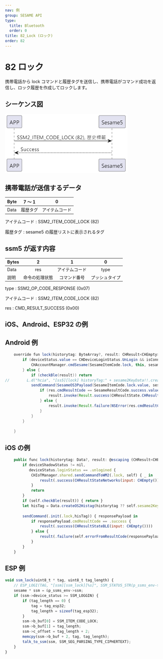```yaml
---
nav: 例
group: SESAME API
type:
  title: Bluetooth
  order: 0
title: 82_Lock (ロック)
order: 82
---
```


# 82 ロック

携帯電話から lock コマンドと履歴タグを送信し、携帯電話がコマンド成功を返信し、ロック履歴を作成してロックします。

## シーケンス図

<p align="left" >
  <img src="./src/lock/lock.png" alt="" title="">
</p>

## 携帯電話が送信するデータ

| Byte |  7 ～ 1  |       0        |
| ---- | :------: | :------------: |
| Data | 履歴タグ | アイテムコード |

アイテムコード : SSM2_ITEM_CODE_LOCK (82)

履歴タグ : sesame5 の履歴リストに表示されるタグ

## ssm5 が返す内容

| Bytes |       2        |       1        |       0        |
| ----- | :------------: | :------------: | :------------: |
| Data  |      res       | アイテムコード |      type      |
| 説明  | 命令の処理状態 |  コマンド番号  | プッシュタイプ |

type : SSM2_OP_CODE_RESPONSE (0x07)

アイテムコード : SSM2_ITEM_CODE_LOCK (82)

res : CMD_RESULT_SUCCESS (0x00)

## iOS、Android、ESP32 の例
 ## Android 例

```java
    override fun lock(historytag: ByteArray?, result: CHResult<CHEmpty>) {
        if (deviceStatus.value == CHDeviceLoginStatus.UnLogin && isConnectedByWM2) {
            CHAccountManager.cmdSesame(SesameItemCode.lock, this, sesame2KeyData!!.hisTagC(historytag), result)
        } else {
            if (checkBle(result)) return
//        L.d("hcia", "[ss5][lock] historyTag:" + sesame2KeyData!!.createHistagV2(historyTag).toHexString())
            sendCommand(SesameOS3Payload(SesameItemCode.lock.value, sesame2KeyData!!.createHistagV2(historytag)), DeviceSegmentType.cipher) { res ->
                if (res.cmdResultCode == SesameResultCode.success.value) {
                    result.invoke(Result.success(CHResultState.CHResultStateBLE(CHEmpty())))
                } else {
                    result.invoke(Result.failure(NSError(res.cmdResultCode.toString(), "CBCentralManager", res.cmdResultCode.toInt())))
                }
            }
        }

    }
```

## iOS の例

```jsx | pure
    public func lock(historytag: Data?, result: @escaping (CHResult<CHEmpty>))  {
        if deviceShadowStatus != nil,
           deviceStatus.loginStatus == .unlogined {
            CHIoTManager.shared.sendCommandToWM2(.lock, self) { _ in
                result(.success(CHResultStateNetworks(input: CHEmpty())))
            }
            return
        }
        if (self.checkBle(result)) { return }
        let hisTag = Data.createOS2Histag(historytag ?? self.sesame2KeyData?.historyTag)

        sendCommand(.init(.lock,hisTag)) { responsePayload in
            if responsePayload.cmdResultCode == .success {
                result(.success(CHResultStateBLE(input: CHEmpty())))
            } else {
                result(.failure(self.errorFromResultCode(responsePayload.cmdResultCode)))
            }
        }
    }
```

## ESP 例

```jsx | pure
void ssm_lock(uint8_t * tag, uint8_t tag_length) {
    // ESP_LOGI(TAG, "[ssm][ssm_lock][%s]", SSM_STATUS_STR(p_ssms_env->ssm.device_status));
    sesame * ssm = &p_ssms_env->ssm;
    if (ssm->device_status >= SSM_LOGGIN) {
        if (tag_length == 0) {
            tag = tag_esp32;
            tag_length = sizeof(tag_esp32);
        }
        ssm->b_buf[0] = SSM_ITEM_CODE_LOCK;
        ssm->b_buf[1] = tag_length;
        ssm->c_offset = tag_length + 2;
        memcpy(ssm->b_buf + 2, tag, tag_length);
        talk_to_ssm(ssm, SSM_SEG_PARSING_TYPE_CIPHERTEXT);
    }
}
``` 
